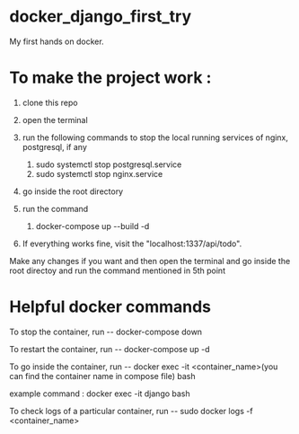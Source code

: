 # docker_django_first_try
My first hands on docker.

# To make the project work : 
1. clone this repo
2. open the terminal
3. run the following commands to stop the local running services of nginx, postgresql, if any
   
   1. sudo systemctl stop postgresql.service
   2. sudo systemctl stop nginx.service
4. go inside the root directory
5. run the command 
   1. docker-compose up --build -d
6. If everything works fine, visit the "localhost:1337/api/todo".

Make any changes if you want and then open the terminal and go inside the root directoy and run the command mentioned in 5th point

# Helpful docker commands
To stop the container, run -- docker-compose down 


To restart the container, run -- docker-compose up -d


To go inside the container, run -- docker exec -it <container_name>(you can find the container name in compose file) bash

example command : docker exec -it django bash


To check logs of a particular container, run -- sudo docker logs -f <container_name>